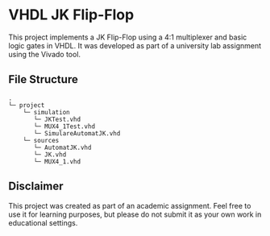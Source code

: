 # VHDL JK Flip-Flop

This project implements a JK Flip-Flop using a 4:1 multiplexer and basic logic gates in VHDL. It was developed as part of a university lab assignment using the Vivado tool.

## File Structure

    .
    └─ project
        └─ simulation
           └─ JKTest.vhd
           └─ MUX4_1Test.vhd
           └─ SimulareAutomatJK.vhd
        └─ sources
           └─ AutomatJK.vhd
           └─ JK.vhd
           └─ MUX4_1.vhd

## Disclaimer

This project was created as part of an academic assignment. Feel free to use it for learning purposes, but please do not submit it as your own work in educational settings.

